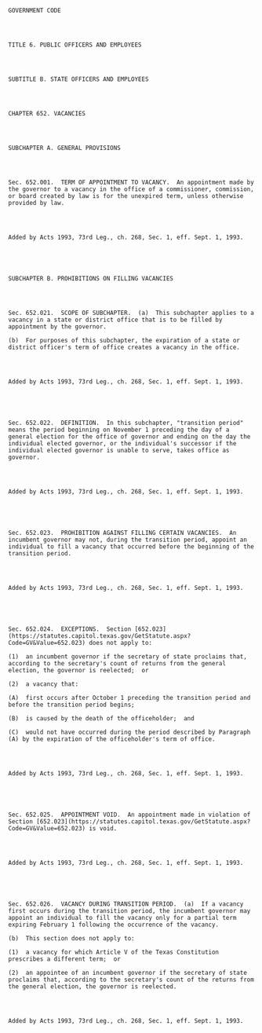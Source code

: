 ﻿
    
    
    	
    					
    
    
    GOVERNMENT CODE
    
      
    
    
    TITLE 6. PUBLIC OFFICERS AND EMPLOYEES
    
      
    
    
    SUBTITLE B. STATE OFFICERS AND EMPLOYEES
    
      
    
    
    CHAPTER 652. VACANCIES
    
      
    
    
    SUBCHAPTER A. GENERAL PROVISIONS
    
      
    
    
    Sec. 652.001.  TERM OF APPOINTMENT TO VACANCY.  An appointment made by the governor to a vacancy in the office of a commissioner, commission, or board created by law is for the unexpired term, unless otherwise provided by law.
    
    
    
    
    Added by Acts 1993, 73rd Leg., ch. 268, Sec. 1, eff. Sept. 1, 1993.
    
    
    
    
    
    SUBCHAPTER B. PROHIBITIONS ON FILLING VACANCIES
    
      
    
    
    Sec. 652.021.  SCOPE OF SUBCHAPTER.  (a)  This subchapter applies to a vacancy in a state or district office that is to be filled by appointment by the governor.
    
    (b)  For purposes of this subchapter, the expiration of a state or district officer's term of office creates a vacancy in the office.
    
    
    
    
    Added by Acts 1993, 73rd Leg., ch. 268, Sec. 1, eff. Sept. 1, 1993.
    
    
    
    
    
    Sec. 652.022.  DEFINITION.  In this subchapter, "transition period" means the period beginning on November 1 preceding the day of a general election for the office of governor and ending on the day the individual elected governor, or the individual's successor if the individual elected governor is unable to serve, takes office as governor.
    
    
    
    
    Added by Acts 1993, 73rd Leg., ch. 268, Sec. 1, eff. Sept. 1, 1993.
    
    
    
    
    
    Sec. 652.023.  PROHIBITION AGAINST FILLING CERTAIN VACANCIES.  An incumbent governor may not, during the transition period, appoint an individual to fill a vacancy that occurred before the beginning of the transition period.
    
    
    
    
    Added by Acts 1993, 73rd Leg., ch. 268, Sec. 1, eff. Sept. 1, 1993.
    
    
    
    
    
    Sec. 652.024.  EXCEPTIONS.  Section [652.023](https://statutes.capitol.texas.gov/GetStatute.aspx?Code=GV&Value=652.023) does not apply to:
    
    (1)  an incumbent governor if the secretary of state proclaims that, according to the secretary's count of returns from the general election, the governor is reelected;  or
    
    (2)  a vacancy that:
    
    (A)  first occurs after October 1 preceding the transition period and before the transition period begins;
    
    (B)  is caused by the death of the officeholder;  and
    
    (C)  would not have occurred during the period described by Paragraph (A) by the expiration of the officeholder's term of office.
    
    
    
    
    Added by Acts 1993, 73rd Leg., ch. 268, Sec. 1, eff. Sept. 1, 1993.
    
    
    
    
    
    Sec. 652.025.  APPOINTMENT VOID.  An appointment made in violation of Section [652.023](https://statutes.capitol.texas.gov/GetStatute.aspx?Code=GV&Value=652.023) is void.
    
    
    
    
    Added by Acts 1993, 73rd Leg., ch. 268, Sec. 1, eff. Sept. 1, 1993.
    
    
    
    
    
    Sec. 652.026.  VACANCY DURING TRANSITION PERIOD.  (a)  If a vacancy first occurs during the transition period, the incumbent governor may appoint an individual to fill the vacancy only for a partial term expiring February 1 following the occurrence of the vacancy.
    
    (b)  This section does not apply to:
    
    (1)  a vacancy for which Article V of the Texas Constitution prescribes a different term;  or
    
    (2)  an appointee of an incumbent governor if the secretary of state proclaims that, according to the secretary's count of the returns from the general election, the governor is reelected.
    
    
    
    
    Added by Acts 1993, 73rd Leg., ch. 268, Sec. 1, eff. Sept. 1, 1993.
    
    
    
    
    				
